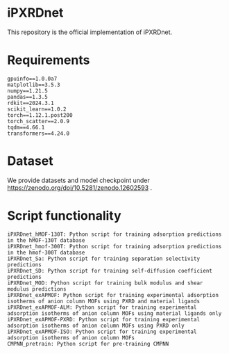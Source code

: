 # iPXRDnet

This repository is the official implementation of iPXRDnet.


# Requirements
```
gpuinfo==1.0.0a7
matplotlib==3.5.3
numpy==1.21.5
pandas==1.3.5
rdkit==2024.3.1
scikit_learn==1.0.2
torch==1.12.1.post200
torch_scatter==2.0.9
tqdm==4.66.1
transformers==4.24.0
```

# Dataset

We provide datasets and model checkpoint under https://zenodo.org/doi/10.5281/zenodo.12602593 .



# Script functionality


```
iPXRDnet_hMOF-130T: Python script for training adsorption predictions in the hMOF-130T database
iPXRDnet_hmof-300T: Python script for training adsorption predictions in the hmof-300T database
iPXRDnet_Sa: Python script for training separation selectivity predictions
iPXRDnet_SD: Python script for training self-diffusion coefficient predictions
iPXRDnet_MOD: Python script for training bulk modulus and shear modulus predictions
iPXRDnet_exAPMOF: Python script for training experimental adsorption isotherms of anion column MOFs using PXRD and material ligands
iPXRDnet_exAPMOF-ALM: Python script for training experimental adsorption isotherms of anion column MOFs using material ligands only
iPXRDnet_exAPMOF-PXRD: Python script for training experimental adsorption isotherms of anion column MOFs using PXRD only
iPXRDnet_exAPMOF-ISO: Python script for training experimental adsorption isotherms of anion column MOFs
CMPNN_pretrain: Python script for pre-training CMPNN
```
